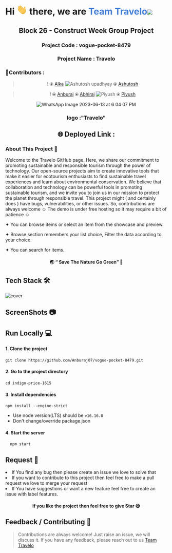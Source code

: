 # Hi <img src="https://raw.githubusercontent.com/ABSphreak/ABSphreak/master/gifs/Hi.gif" width="33"> there, we are <span style="color: #447ED5">Team Travelo</span><img src="https://camo.githubusercontent.com/d3359cb00ab0b5ed8f2e1fe3fceb4fbaf3b614340f8c0db99c17b9f50b351770/68747470733a2f2f656d6f6a69732e736c61636b6d6f6a69732e636f6d2f656d6f6a69732f696d616765732f313533313834393433302f343234362f626c6f622d73756e676c61737365732e6769663f31353331383439343330" width="33">

                                                 


<div align="center">
       
 <h2>Block 26 - Construct Week Group Project</h2>
 <h3>Project Code : vogue-pocket-8479 </h3>
  <h3>Project Name : Travelo</h3>
  

 </div>







<div align="center">
<h3 align="left">👷Contributors :</h3>
 


  
> !   ⦿ [Alka](https://github.com/AchalGaddamwar)                           ![Ashutosh upadhyay](https://github.com/Anburaj07/vogue-pocket-8479/assets/118152296/aa439047-435a-412f-b6b0-7076e02c822d)   ⦿  [Ashutosh](https://github.com/ashutosh102037) 

  > ! ⦿ [Anburaj](https://github.com/abii225)     ⦿ [Abhiraj](https://github.com/abii225)    ![Piyush](https://user-images.githubusercontent.com/118152296/237017919-8398c051-aa6f-4cdf-9a45-c7cc854d5e63.png)  ⦿ [Piyush](https://github.com/pspiyush130)

</div>



<div align="center">


![WhatsApp Image 2023-06-13 at 6 04 07 PM](https://github.com/Anburaj07/vogue-pocket-8479/assets/118152296/e03e7104-66fc-4bea-95e9-15d8c16cffba)

 
 <h3>logo :"Travelo"</h3>
 
 ## 🌐 Deployed Link :
 

 </div>









  


<h3 align="left"> About This Project 📖</h3>


 
 <div aling="left">
  <p>   Welcome to the Travelo GitHub page. Here, we share our commitment to promoting sustainable and responsible tourism through the power of technology. Our open-source projects aim to create innovative tools that make it easier for ecotourism enthusiasts to find sustainable travel experiences and learn about environmental conservation. We believe that collaboration and technology can be powerful tools in promoting sustainable tourism, and we invite you to join us in our mission to protect the planet through responsible travel.
This project might ( and certainly does ) have bugs, vulnerabilities, or other issues. So, contributions are always welcome ☺
 The demo is under free hosting so it may require a bit of patience ☺ </p>



  
 </div>
   
    

✦ You can browse items or select an item from the showcase and preview.

✦ Browse section remembers your list choice, Filter the data according to your choice.

✦ You can search for items.
 <div align="center">
   <h4> 🌏 “ Save The Nature   Go Green” 🌴 </h4>
   </div>
   
   

##


## Tech Stack 🛠
![cover](https://user-images.githubusercontent.com/118152296/236819635-30b75b4a-c991-4060-a7f8-90a1da8fa728.jpg)

##
## ScreenShots 📷

   

 
 ##
 
## Run Locally  💻

<h4>1. Clone the project </h4>

```
git clone https://github.com/Anburaj07/vogue-pocket-8479.git

```

<h4>2. Go to the project directory </h4> 

```
cd indigo-price-1615
```
<h4>3. Install dependencies </h4> 

```
npm install --engine-strict
```
- Use node version(LTS) should be `v16.16.0`
- Don't change/override package.json


<h4>4. Start the server </h4>

```
  npm start
```
##

## Request  🤗
<div>
<li>If You find any bug then please create an issue we love to solve that</li>
<li>If you want to contribute to this project then feel free to make a pull request we love to merge your request</li>
<li>If You have suggestions or want a new feature feel free to create an issue with label features.</li>
 </div>
   
  <div align="center">
   <h4>  If you like the project then feel free to give Star 😅</h4>
   </div>
  
 ## Feedback / Contributing 🤝
 > Contributions are always welcome! Just raise an issue, we will discuss it.
  > If you have any feedback, please reach out to us <a href="mailto: pspiyush130@gmail.com">Team Travelo</a>




 






